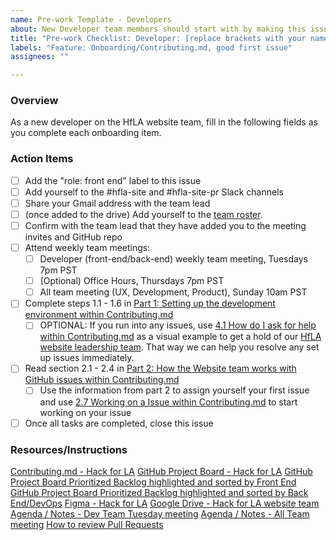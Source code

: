 ```yaml
---
name: Pre-work Template - Developers
about: New Developer team members should start with by making this issue for themselves.
title: "Pre-work Checklist: Developer: [replace brackets with your name]"
labels: "Feature: Onboarding/Contributing.md, good first issue"
assignees: ""

---
```


### Overview
As a new developer on the HfLA website team, fill in the following fields as you complete each onboarding item.

### Action Items
- [ ] Add the "role: front end" label to this issue
- [ ] Add yourself to the #hfla-site and #hfla-site-pr Slack channels
- [ ] Share your Gmail address with the team lead
- [ ] (once added to the drive) Add yourself to the [team roster](https://docs.google.com/spreadsheets/d/11u71eT-rZTKvVP8Yj_1rKxf2V45GCaFz4AXA7tS_asM/edit#gid=0). 
- [ ] Confirm with the team lead that they have added you to the meeting invites and GitHub repo
- [ ] Attend weekly team meetings: 
  - [ ] Developer (front-end/back-end) weekly team meeting, Tuesdays 7pm PST
  - [ ] (Optional) Office Hours, Thursdays 7pm PST
  - [ ] All team meeting (UX, Development, Product), Sunday 10am PST
- [ ] Complete steps 1.1 - 1.6 in [Part 1: Setting up the development environment within Contributing.md](https://github.com/hackforla/website/blob/gh-pages/CONTRIBUTING.md#part-1-setting-up-the-development-environment)
  - [ ] OPTIONAL: If you run into any issues, use [4.1 How do I ask for help within Contributing.md](https://github.com/hackforla/website/blob/gh-pages/CONTRIBUTING.md#41-what-do-i-do-if-i-need-help) as a visual example to get a hold of our [HfLA website leadership team](https://github.com/hackforla/website/projects/7#card-69730135). That way we can help you resolve any set up issues immediately.
- [ ] Read section 2.1 - 2.4 in [Part 2: How the Website team works with GitHub issues within Contributing.md](https://github.com/hackforla/website/blob/gh-pages/CONTRIBUTING.md#part-2-how-the-website-team-works-with-github-issues) 
  - [ ] Use the information from part 2 to assign yourself your first issue and use [2.7 Working on a Issue within Contributing.md](https://github.com/hackforla/website/blob/gh-pages/CONTRIBUTING.md#27-working-on-an-issue) to start working on your issue
- [ ] Once all tasks are completed, close this issue

### Resources/Instructions
[Contributing.md - Hack for LA](https://github.com/hackforla/website/blob/gh-pages/CONTRIBUTING.md)
[GitHub Project Board - Hack for LA](https://github.com/hackforla/website/projects/7)
[GitHub Project Board Prioritized Backlog highlighted and sorted by Front End](https://github.com/hackforla/website/projects/7?card_filter_query=label%3A%22role%3A+front+end%22)
[GitHub Project Board Prioritized Backlog highlighted and sorted by Back End/DevOps](https://github.com/hackforla/website/projects/7?card_filter_query=label%3A%22role%3A+back+end%2Fdevops%22)
[Figma - Hack for LA](https://www.figma.com/file/0RRPy1Ph7HafI3qOITg0Mr/Hack-for-LA-Website)
[Google Drive - Hack for LA website team](https://drive.google.com/drive/folders/1p76K0FgfiAWeIIEyoyJ_Iik8FVj8cBjT?usp=sharing)
[Agenda / Notes - Dev Team Tuesday meeting](https://github.com/hackforla/website/issues/2010)
[Agenda / Notes - All Team meeting](https://github.com/hackforla/website/issues/2027)
[How to review Pull Requests](https://github.com/hackforla/website/wiki/How-to-review-pull-requests)

